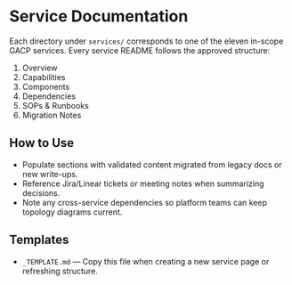 # Service Documentation

Each directory under `services/` corresponds to one of the eleven in-scope GACP services. Every service README follows the approved structure:

1. Overview
2. Capabilities
3. Components
4. Dependencies
5. SOPs & Runbooks
6. Migration Notes

## How to Use
- Populate sections with validated content migrated from legacy docs or new write-ups.
- Reference Jira/Linear tickets or meeting notes when summarizing decisions.
- Note any cross-service dependencies so platform teams can keep topology diagrams current.

## Templates
- `_TEMPLATE.md` — Copy this file when creating a new service page or refreshing structure.
